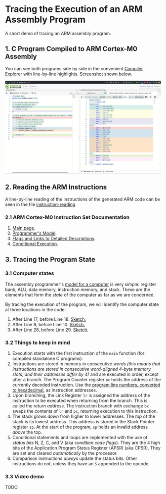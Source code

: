 # Tracing the Execution of an ARM Assembly Program

A short demo of tracing an ARM assembly program.

## 1. C Program Compiled to ARM Cortex-M0 Assembly

You can see both programs side by side in the convenient [Compiler Explorer](https://godbolt.org/z/FLnBlV) with line-by-line highlights. Screenshot shown below.

![alt text](https://github.com/ivogeorg/tracing-arm-assembly/blob/master/images/compiler-explorer.png "Programs in Compiler Explorer")

## 2. Reading the ARM Instructions

A line-by-line reading of the instructions of the generated ARM code can be seen in the file [instruction-reading](instruction-reading.md).

### 2.1 ARM Cortex-M0 Instruction Set Documentation

1. [Main page](http://infocenter.arm.com/help/index.jsp?topic=/com.arm.doc.dui0497a/CIHJJEIH.html).
2. [Programmer's Model](http://infocenter.arm.com/help/index.jsp?topic=/com.arm.doc.ddi0432c/CHDCICDF.html).
3. [Flags and Links to Detailed Descriptions](http://infocenter.arm.com/help/index.jsp?topic=/com.arm.doc.dui0497a/BABIHJGA.html).
4. [Conditional Execution](http://infocenter.arm.com/help/index.jsp?topic=/com.arm.doc.dui0497a/BABEHFEF.html).

## 3. Tracing the Program State

### 3.1 Computer states

The assembly programmer's [model for a computer](images/ARM-Cortex-M0-basic-sketch.png) is very simple: register bank, ALU, data memory, instruction memory, and stack. These are the elements that form the _state_ of the computer as far as we are concerned.

By tracing the execution of the program, we will identify the computer state at three locations in the code:
1. After Line 17, before Line 18. [Sketch.](https://github.com/ivogeorg/tracing-arm-assembly/blob/master/images/Tracing-example-1-State-after-line-17.png)
2. After Line 9, before Line 10. [Sketch.](https://github.com/ivogeorg/tracing-arm-assembly/blob/master/images/Tracing-example-2-State-after-line-9.png)
3. After Line 28, before Line 29. [Sketch.](https://github.com/ivogeorg/tracing-arm-assembly/blob/master/images/Tracing-example-3-State-after-line-28.png)

### 3.2 Things to keep in mind

1. Execution starts with the first instruction of the `main` function (for compiled standalone C programs).
2. Instructions are stored in memory in consecutive _words_ _(this means that instructions are stored in consecutive word-aligned 4-byte memory slots, and their addresses differ by 4)_ and are executed in order, except after a branch. The Program Counter register `pc` holds the address of the currently decoded instruction. Use the [program line numbers, converted to hexadecimal](docs/Assembly-tracing-address-sheet.pdf), as instruction addresses.
3. Upon branching, the Link Register `lr` is assigned the address of the instruction to be executed when returning from the branch. This is called the _return address_. The instruction branch with exchange `bx` swaps the contents of `lr` and `pc`, returning execution to this instruction.
4. The stack grows _down_ from higher to lower addresses. The _top_ of the stack is its lowest address. This address is stored in the Stack Pointer register `sp`. At the start of the program, `sp` holds an invalid address _above_ the top.
5. Conditional statements and loops are implemented with the use of _status bits_ N, Z, C, and V (aka _condition code flags_). They are the 4 high bits of the Application Program Status Register (APSR) (aka CPSR). They are set and cleared _automatically_ by the processor.
6. Comparison instructions _always_ update the status bits. Other instructions do not, unless they have an `S` appended to the opcode.


### 3.3 Video demo

TODO
